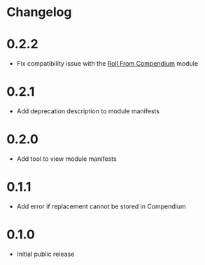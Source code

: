 # Changelog

# 0.2.2
 - Fix compatibility issue with the [Roll From Compendium](https://github.com/itamarcu/roll-from-compendium) module

# 0.2.1
 - Add deprecation description to module manifests

# 0.2.0
 - Add tool to view module manifests

# 0.1.1
 - Add error if replacement cannot be stored in Compendium

# 0.1.0
 - Initial public release
